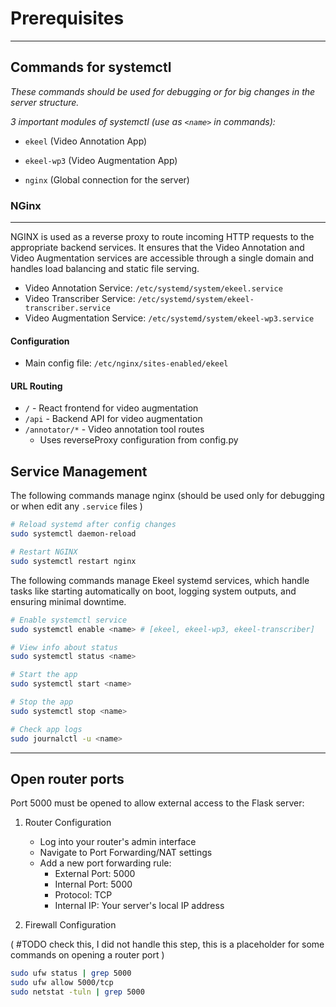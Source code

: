 # Prerequisites
------

## Commands for systemctl
*These commands should be used for debugging or for big changes in the server structure.*

*3 important modules of systemctl (use as `<name>` in commands):*

- `ekeel` (Video Annotation App)

- `ekeel-wp3` (Video Augmentation App)

- `nginx` (Global connection for the server)

### NGinx
------
NGINX is used as a reverse proxy to route incoming HTTP requests to the appropriate backend services. It ensures that the Video Annotation and Video Augmentation services are accessible through a single domain and handles load balancing and static file serving.

- Video Annotation Service: `/etc/systemd/system/ekeel.service`
- Video Transcriber Service: `/etc/systemd/system/ekeel-transcriber.service`
- Video Augmentation Service: `/etc/systemd/system/ekeel-wp3.service`

#### Configuration
- Main config file: `/etc/nginx/sites-enabled/ekeel`

#### URL Routing
- `/` - React frontend for video augmentation
- `/api` - Backend API for video augmentation
- `/annotator/*` - Video annotation tool routes 
  - Uses reverseProxy configuration from config.py

## Service Management
The following commands manage nginx (should be used only for debugging or when edit any ```.service``` files )

```bash
# Reload systemd after config changes
sudo systemctl daemon-reload

# Restart NGINX
sudo systemctl restart nginx
```


The following commands manage Ekeel systemd services, which handle tasks like starting automatically on boot, logging system outputs, and ensuring minimal downtime.

```bash
# Enable systemctl service
sudo systemctl enable <name> # [ekeel, ekeel-wp3, ekeel-transcriber]

# View info about status
sudo systemctl status <name>

# Start the app
sudo systemctl start <name>

# Stop the app
sudo systemctl stop <name>

# Check app logs
sudo journalctl -u <name>
```

-------
## Open router ports

Port 5000 must be opened to allow external access to the Flask server:

1. Router Configuration
   - Log into your router's admin interface
   - Navigate to Port Forwarding/NAT settings
   - Add a new port forwarding rule:
     - External Port: 5000
     - Internal Port: 5000
     - Protocol: TCP
     - Internal IP: Your server's local IP address

2. Firewall Configuration

( #TODO check this, I did not handle this step, this is a placeholder for some commands on opening a router port )

```bash
sudo ufw status | grep 5000
sudo ufw allow 5000/tcp
sudo netstat -tuln | grep 5000
```